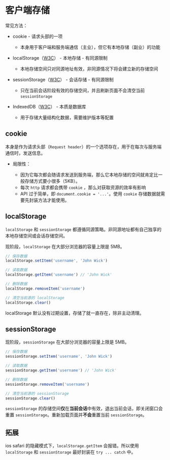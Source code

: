 # 客户端存储

常见方法：

- cookie - 请求头部的一项

  - 本身用于客户端和服务端通信（主业），但它有本地存储（副业）的功能

- localStorage（[W3C][w3c-localStorage]） - 本地存储 - 有同源限制

  - 本地存储空间只对同源地址有效，非同源情况下将会建立新的存储空间

- sessionStorage（[W3C][w3c-sessionStorage]） - 会话存储 - 有同源限制

  - 只在当前会话阶段有效的存储空间，并且刷新页面不会清空当前 `sessionStorage`

- IndexedDB（[W3C][IndexedDB]） - 本质是数据库

  - 用于存储大量结构化数据，需要维护版本等配置

## cookie

本身是作为请求头部（`Request header`）的一个选项存在，用于在每次与服务端通信时，发送信息。

- 局限性：

  - 因为它每次都会随请求发送到服务端，那么它本地存储的空间就肯定比一般存储方式要小很多（5KB）。
  - 每次 `http` 请求都会携带 `cookie` ，那么对获取资源的效率有影响
  - API 过于简单，即 `document.cookie = '...'`。使用 `cookie` 存储数据就需要先封装方法才能使用。

## localStorage

`localStorage` 和 `sessionStorage` 都遵循同源策略。非同源地址都有自己独享的本地存储空间或会话存储空间。

现阶段，`localStorage` 在大部分浏览器的容量上限是 5MB。

```js
// 保存数据
localStorage.setItem('username', 'John Wick')

// 读取数据
localStorage.getItem('username') // 'John Wick'

// 删除数据
localStorage.removeItem('username')

// 清空当前源的 localStorage
localStorage.clear()
```

localStorage 默认没有过期设置，存储了就一直存在，除非主动清理。

## sessionStorage

现阶段，`sessionStorage` 在大部分浏览器的容量上限是 5MB。

```js
// 保存数据
sessionStorage.setItem('username', 'John Wick')

// 读取数据
sessionStorage.getItem('username') // 'John Wick'

// 删除数据
sessionStorage.removeItem('username')

// 清空当前源的 sessionStorage
sessionStorage.clear()
```

`sessionStorage` 的存储空间**仅**在**当前会话**中有效，退出当前会话，即关闭窗口会重置 `sessionStorage`。重新加载页面并**不会**重置当前 `sessionStorage`。

## 拓展

ios safari 的隐藏模式下，`localStorage.getItem` 会报错。所以使用 `localStorage` 和 `sessionStorage` 最好封装在 `try ... catch` 中。

[IndexedDB]:https://www.w3.org/TR/IndexedDB/

[w3c-localStorage]:https://www.w3.org/TR/webstorage/#the-localstorage-attribute

[w3c-sessionStorage]:https://www.w3.org/TR/webstorage/#the-sessionstorage-attribute